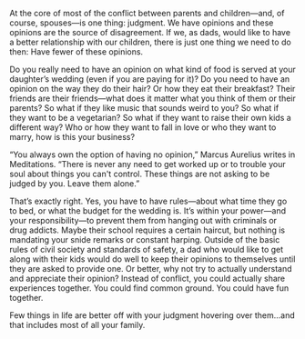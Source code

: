 At the core of most of the conflict between parents and children—and, of course, spouses—is one thing: judgment. We have opinions and these opinions are the source of disagreement. If we, as dads, would like to have a better relationship with our children, there is just one thing we need to do then: Have fewer of these opinions. 

Do you really need to have an opinion on what kind of food is served at your daughter’s wedding (even if you are paying for it)? Do you need to have an opinion on the way they do their hair? Or how they eat their breakfast? Their friends are their friends—what does it matter what you think of them or their parents? So what if they like music that sounds weird to you? So what if they want to be a vegetarian? So what if they want to raise their own kids a different way? Who or how they want to fall in love or who they want to marry, how is this your business?

“You always own the option of having no opinion,” Marcus Aurelius writes in Meditations. “There is never any need to get worked up or to trouble your soul about things you can't control. These things are not asking to be judged by you. Leave them alone.”

That’s exactly right. Yes, you have to have rules—about what time they go to bed, or what the budget for the wedding is. It’s within your power—and your responsibility—to prevent them from hanging out with criminals or drug addicts. Maybe their school requires a certain haircut, but nothing is mandating your snide remarks or constant harping. Outside of the basic rules of civil society and standards of safety, a dad who would like to get along with their kids would do well to keep their opinions to themselves until they are asked to provide one. Or better, why not try to actually understand and appreciate their opinion? Instead of conflict, you could actually share experiences together. You could find common ground. You could have fun together. 

Few things in life are better off with your judgment hovering over them...and that includes most of all your family.